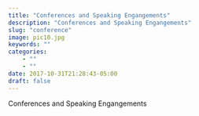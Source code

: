 ```yaml
---
title: "Conferences and Speaking Engangements"
description: "Conferences and Speaking Engangements"
slug: "conference"
image: pic10.jpg
keywords: ""
categories: 
    - ""
    - ""
date: 2017-10-31T21:28:43-05:00
draft: false
---
```


Conferences and Speaking Engangements